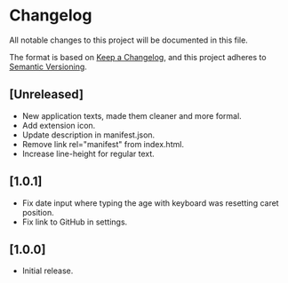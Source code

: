 # Changelog

All notable changes to this project will be documented in this file.

The format is based on [Keep a Changelog](https://keepachangelog.com/en/1.0.0/),
and this project adheres to [Semantic Versioning](https://semver.org/spec/v2.0.0.html).

## [Unreleased]

- New application texts, made them cleaner and more formal.
- Add extension icon.
- Update description in manifest.json.
- Remove link rel="manifest" from index.html.
- Increase line-height for regular text.

## [1.0.1]

- Fix date input where typing the age with keyboard was resetting caret position.
- Fix link to GitHub in settings.

## [1.0.0]

- Initial release.
